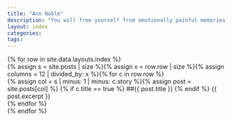 ```yaml
---
title: "Ann Noble"
description: "You will free yourself from emotionally painful memories, switch off reoccurring unwanted thoughts and release yourselve from fear."
layout: index
categories:
tags:
---
```

<!---->{% for row in site.data.layouts.index %}
<div class="row">{% assign s = site.posts | size %}{% assign x = row.row | size %}{% assign columns = 12 | divided_by: x %}{% for c in row.row %}
<div class="col-md-{{ columns }}">{% assign col = s | minus: 1 | minus: c.story %}{% assign post = site.posts[col] %}
{% if c.title == true %}
##{{ post.title }}
{% endif %}
{{ post.excerpt }}
</div>{% endfor %}
</div>{% endfor %}
